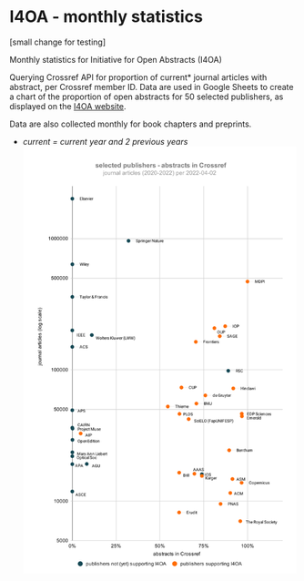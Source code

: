 # I4OA - monthly statistics

[small change for testing]

Monthly statistics for Initiative for Open Abstracts (I4OA) 

Querying Crossref API for proportion of current* journal articles with abstract, per Crossref member ID.
Data are used in Google Sheets to create a chart of the proportion of open abstracts for 50 selected publishers, as displayed on the [I4OA website](https://i4oa.org/). 

Data are also collected monthly for book chapters and preprints.

* *current = current year and 2 previous years*
![I4OA monthly chart](figures/I4OA_chart_current.svg)



